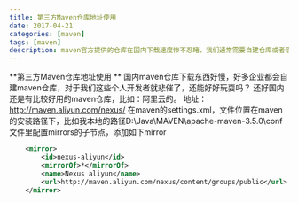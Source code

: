 ```yaml
---
title: 第三方Maven仓库地址使用
date: 2017-04-21
categories: [maven]
tags: [maven]
description: maven官方提供的仓库在国内下载速度惨不忍睹，我们通常需要自建仓库或者借助第三方仓库来加速开发进度。
---
```


 **第三方Maven仓库地址使用  ** 
国内maven仓库下载东西好慢，好多企业都会自建maven仓库，对于我们这些个人开发者就悲催了，还能好好玩耍吗？
还好国内还是有比较好用的maven仓库，比如：阿里云的。
地址：http://maven.aliyun.com/nexus/ 
在maven的settings.xml，文件位置在maven的安装路径下，比如我本地的路径D:\Java\MAVEN\apache-maven-3.5.0\conf 
文件里配置mirrors的子节点，添加如下mirror 
```xml
    <mirror>
        <id>nexus-aliyun</id>
        <mirrorOf>*</mirrorOf>
        <name>Nexus aliyun</name>
        <url>http://maven.aliyun.com/nexus/content/groups/public</url>
    </mirror> 
```